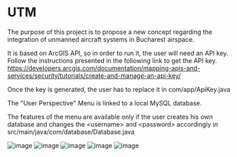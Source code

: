 # UTM

The purpose of this project is to propose a new concept regarding the integration of unmanned aircraft systems in Bucharest airspace.

It is based on ArcGIS API, so in order to run it, the user will need an API key. Follow the instructions presented in the following link to get the API key.
https://developers.arcgis.com/documentation/mapping-apis-and-services/security/tutorials/create-and-manage-an-api-key/

Once the key is generated, the user has to replace it in com/app/ApiKey.java

The "User Perspective" Menu is linked to a local MySQL database.

The features of the menu are available only if the user creates his own database and changes the \<username\> and \<password\> accordingly in src/main/java/com/database/Database.java

![image](https://user-images.githubusercontent.com/75784298/126226048-90885ae7-3695-40d8-9454-a617c697fed2.png)
![image](https://user-images.githubusercontent.com/75784298/126226087-c12e014e-5faa-4e67-9137-18b15d93f903.png)
![image](https://user-images.githubusercontent.com/75784298/126226115-95feb116-451b-4eee-9cdb-90413baf65fd.png)
![image](https://user-images.githubusercontent.com/75784298/126226220-64401058-1d0e-440a-98e1-34156b60b722.png)
![image](https://user-images.githubusercontent.com/75784298/126226358-f43e6d95-f838-4d2c-85e4-5b2093261201.png)
